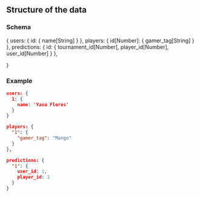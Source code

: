 ## Structure of the data

### Schema
{
  users: {
    id: {
      name[String]
    }
  },
  players: {
    id[Number]: {
      gamer_tag[String]
    }
  },
  predictions: {
    id: {
      tournament_id[Number],
      player_id[Number],
      user_id[Number]
    }
  },

}


### Example
```json
users: {
  1: {
    name: 'Yasu Flores'
  }
}

players: {
  "1": {
    "gamer_tag": "Mango"
  }
},

predictions: {
  "1": {
    user_id: 1,
    player_id: 1
  }
}

```
